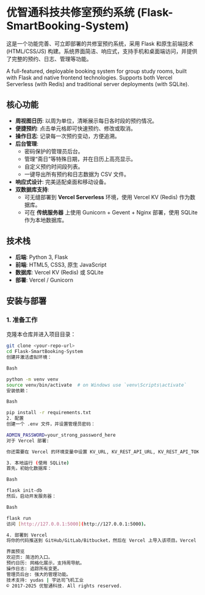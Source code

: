 # 优智通科技共修室预约系统 (Flask-SmartBooking-System)

这是一个功能完善、可立即部署的共修室预约系统，采用 Flask 和原生前端技术 (HTML/CSS/JS) 构建。系统界面简洁、响应式，支持手机和桌面端访问，并提供了完整的预约、日志、管理等功能。

A full-featured, deployable booking system for group study rooms, built with Flask and native frontend technologies. Supports both Vercel Serverless (with Redis) and traditional server deployments (with SQLite).

## 核心功能

* **周视图日历**: 以周为单位，清晰展示每日各时段的预约情况。
* **便捷预约**: 点击单元格即可快速预约、修改或取消。
* **操作日志**: 记录每一次预约变动，方便追溯。
* **后台管理**:
    * 密码保护的管理员后台。
    * 管理“斋日”等特殊日期，并在日历上高亮显示。
    * 自定义预约时间段列表。
    * 一键导出所有预约和日志数据为 CSV 文件。
* **响应式设计**: 完美适配桌面和移动设备。
* **双数据库支持**:
    * 可无缝部署到 **Vercel Serverless** 环境，使用 Vercel KV (Redis) 作为数据库。
    * 可在 **传统服务器** 上使用 Gunicorn + Gevent + Nginx 部署，使用 SQLite 作为本地数据库。

## 技术栈

* **后端**: Python 3, Flask
* **前端**: HTML5, CSS3, 原生 JavaScript
* **数据库**: Vercel KV (Redis) 或 SQLite
* **部署**: Vercel / Gunicorn

## 安装与部署

### 1. 准备工作

克隆本仓库并进入项目目录：

```bash
git clone <your-repo-url>
cd Flask-SmartBooking-System
创建并激活虚拟环境：

Bash

python -m venv venv
source venv/bin/activate  # on Windows use `venv\Scripts\activate`
安装依赖：

Bash

pip install -r requirements.txt
2. 配置
创建一个 .env 文件，并设置管理员密码：

ADMIN_PASSWORD=your_strong_password_here
对于 Vercel 部署:

你还需要在 Vercel 的环境变量中设置 KV_URL, KV_REST_API_URL, KV_REST_API_TOKEN, 和 KV_REST_API_READ_ONLY_TOKEN。这些值在你创建 Vercel KV 数据库后会自动提供。同时，也需要在 Vercel 中设置 ADMIN_PASSWORD。

3. 本地运行 (使用 SQLite)
首先，初始化数据库：

Bash

flask init-db
然后，启动开发服务器：

Bash

flask run
访问 [http://127.0.0.1:5000](http://127.0.0.1:5000)。

4. 部署到 Vercel
将你的代码推送到 GitHub/GitLab/Bitbucket，然后在 Vercel 上导入该项目。Vercel 会自动识别 Flask 应用并进行部署。请确保已在 Vercel 项目设置中配置了所有必要的环境变量。

界面预览
欢迎页: 简洁的入口。
预约日历: 网格化展示，支持周导航。
操作日志: 追踪所有变更。
管理员后台: 强大的管理功能。
技术支持: yudas | 宇达司飞机工业
© 2017-2025 优智通科技. All rights reserved.